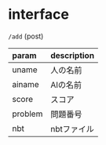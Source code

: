 # interface

`/add` (post)

|param|description|
|:---|:---|
|uname|人の名前|
|ainame|AIの名前|
|score|スコア|
|problem|問題番号|
|nbt|nbtファイル

## 